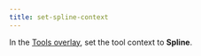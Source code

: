 ```yaml
---
title: set-spline-context
---
```


In the [Tools overlay](xref:overlays), set the tool context to **Spline**.